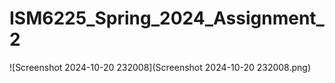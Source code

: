 # ISM6225_Spring_2024_Assignment_2
![Screenshot 2024-10-20 232008](Screenshot 2024-10-20 232008.png)
